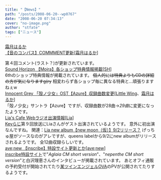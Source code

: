```yaml
---
title: "【News】"
path: "/posts/2008-06-20--wp0767"
date: "2008-06-20 07:34:13"
cover: "no-image.png"
author: "stfate"
tags: ["ニュース"]
---
```


<style type="text/css">
<!--
p {white-space: pre-wrap};
-->
</style>

<a class="topics" href="http://www.team-e.co.jp/sp/compass/index.html" target="_blank">霜月はるか 【音のコンパス】COMMMENT更新</a><span class="junre">[<a href="http://shimotsukin.com/" target="_blank">霜月はるか</a>]</span>
<div class="news">第４回コメント(ラスト？)が更新されています。</div>
<a class="topics" href="http://www.soundhorizon.com/information/index.html" target="_blank">Sound Horizon 【Moira】各ショップ特典情報掲載</a><span class="junre">[<a href="http://sound-horizon.net/" target="_blank">SH</a>]</span>
<div class="news">6thのショップ特典情報が掲載されています。
<del>個人的には特典よりもCDの詳細の方が気になりますg(ry</del>
相変わらず各ショップ毎に異なる特典と...頑張りますねぇw</div>
<a class="topics" href="http://www.gungnir.co.jp/innocentgrey/products/pro_shell/shell_music.html" target="_blank">Innocent Grey 「殻ノ少女」OST【Azure】収録曲数変更</a><span class="junre">[<a href="http://www.littlewing.ne.jp/" target="_blank">Little Wing</a>、<a href="http://shimotsukin.com/" target="_blank">霜月はるか</a>]</span>
<div class="news">「殻ノ少女」サントラ【Azure】ですが、収録曲数が28曲→<em>29曲</em>に変更になったようです。</div>
<a class="topics" href="http://blog.lias-cafe.com/" target="_blank">Lia's Cafe Webラジオ出演情報</a><span class="junre">[<a href="http://www.lias-cafe.com/" target="_blank">Lia</a>]</span>
<div class="news"><a href="http://key.visualarts.gr.jp/gallery/radio/index.html" target="_blank">Keyらじ</a>第９回放送にLiaさんがゲスト出演されているようです。
意外に初出演なんですね。
関連：<a href="http://www.getchu.com/soft.phtml?id=557985" target="_blank">Lia new album【new moon（仮）】9/2リリース？</a>
げっちゅ屋がソースなのがアレですが、queens labelから9/2にnew albumがリリースされるようです。
全12曲収録らしいです。</div>
<a class="topics" href="http://www.avenew.jp/" target="_blank">ave;new 【inscribe】特設サイト更新とか</a><span class="junre">[<a href="http://www.avenew.jp/" target="_blank">ave;new</a>]</span>
<div class="news"><a href="http://www.avenew.jp/inscribe/pre.html" target="_blank">inscribe特設サイト</a>で"<em>Aglaia CM short version</em>"、"<em>nepenthe CM short version</em>"と白沢理恵さんのインタビューが掲載されています。
あとオフィ通販の予約受付が開始されてたり<a href="http://twin-angel.com/" target="_blank">某ツインエンジェルOVA</a>のPVが公開されてたりするようです。</div>
